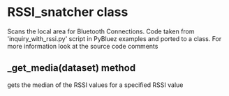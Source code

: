 # RSSI_snatcher class
Scans the local area for Bluetooth Connections. Code taken from 'inquiry_with_rssi.py' script
in PyBluez examples and ported to a class. For more information look at the source code comments

## _get_media(dataset) method
gets the median of the RSSI values for a specified RSSI value
